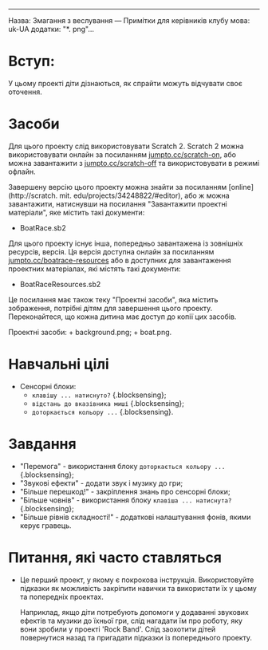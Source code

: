 * * *

Назва: Змагання з веслування — Примітки для керівників клубу мова: uk-UA додатки: "*. png"...

# Вступ:

У цьому проекті діти дізнаються, як спрайти можуть відчувати своє оточення.

# Засоби

Для цього проекту слід використовувати Scratch 2. Scratch 2 можна використовувати онлайн за посиланням [jumpto.cc/scratch-on](http://jumpto.cc/scratch-on), або можна завантажити з [jumpto.cc/scratch-off](http://jumpto.cc/scratch-off) та використовувати в режимі офлайн.

Завершену версію цього проекту можна знайти за посиланням [online](http://scratch. mit. edu/projects/34248822/#editor), або ж можна завантажити, натиснувши на посилання "Завантажити проектні матеріали", яке містить такі документи:

+ BoatRace.sb2

Для цього проекту існує інша, попередньо завантажена із зовнішніх ресурсів, версія. Ця версія доступна онлайн за посиланням [jumpto.cc/boatrace-resources](http://jumpto.cc/boatrace-resources) або в доступних для завантаження проектних матеріалах, які містять такі документи:

+ BoatRaceResources.sb2 

Це посилання має також теку "Проектні засоби", яка містить зображення, потрібні дітям для завершення цього проекту. Переконайтеся, що кожна дитина має доступ до копії цих засобів.

Проектні засоби: + background.png; + boat.png.

# Навчальні цілі

+ Сенсорні блоки: 
    + `клавішу ... натиснуто?` {.blocksensing};
    + `відстань до вказівника миші` {.blocksensing};
    + `доторкається кольору ...` {.blocksensing}.

# Завдання

+ "Перемога" - використання блоку `доторкається кольору ...` {.blocksensing};
+ "Звукові ефекти" - додати звук і музику до гри;
+ "Більше перешкод!" - закріплення знань про сенсорні блоки;
+ "Більше човнів" - використання блоку `клавіша ... натиснута?` {.blocksensing};
+ "Більше рівнів складності!" - додаткові налаштування фонів, якими керує гравець.

# Питання, які часто ставляться

+ Це перший проект, у якому є покрокова інструкція. Використовуйте підказки як можливість закріпити навички та використати їх у цьому та попередніх проектах.
    
    Наприклад, якщо діти потребують допомоги у додаванні звукових ефектів та музики до їхньої гри, слід нагадати їм про роботу, яку вони зробили у проекті 'Rock Band'. Слід заохотити дітей повернутися назад та пригадати підказки із попереднього проекту.